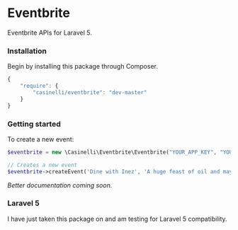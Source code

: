 # Eventbrite

Eventbrite APIs for Laravel 5.

### Installation

Begin by installing this package through Composer.

```js
{
    "require": {
        "casinelli/eventbrite": "dev-master"
    }
}
```

### Getting started

To create a new event:
```php
$eventbrite = new \Casinelli\Eventbrite\Eventbrite("YOUR_APP_KEY", "YOUR_USER_KEY");

// Creates a new event
$eventbrite->createEvent('Dine with Inez', 'A huge feast of oil and mayo!!!', $startDate, $endDate, $timezone, $details);
```

*Better documentation coming soon.*

### Laravel 5

I have just taken this package on and am testing for Laravel 5 compatibility.